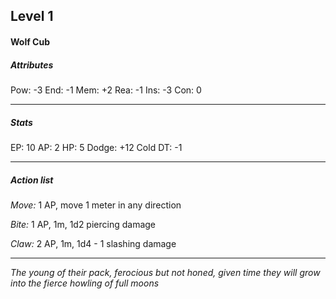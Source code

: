 ## Level 1
#### Wolf Cub

##### Attributes

Pow: -3
End: -1
Mem: +2
Rea: -1
Ins: -3
Con: 0

---
##### Stats

EP: 10
AP: 2
HP: 5
Dodge: +12
Cold DT: -1

---
##### Action list

*Move:* 1 AP, move 1 meter in any direction

*Bite:* 1 AP, 1m, 1d2 piercing damage

*Claw:* 2 AP, 1m, 1d4 - 1 slashing damage

---
*The young of their pack, ferocious but not honed, given time they will grow into the fierce howling of full moons*
